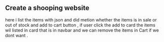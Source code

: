 ## Create a shooping website 


here i list the items with json and did metion whether the items is in sale or out of stock and add to cart button , if user click the add to card the items wil listed in card that is in navbar  and we can remove the items in Cart if we dont want .
